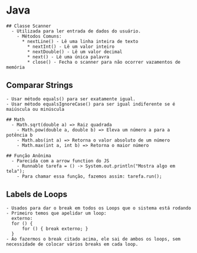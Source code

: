 # Java
  
	## Classe Scanner
	  - Utilizada para ler entrada de dados do usuário.
		- Métodos Comuns:
		  * nextLine() - Lê uma linha inteira de texto
			* nextInt() - Lê um valor inteiro
			* nextDouble() - Lê um valor decimal
			* next() - Lê uma única palavra
			* close() - Fecha o scanner para não ocorrer vazamentos de memória
	
  ## Comparar Strings
    - Usar método equals() para ser exatamente igual.
    - Usar método equalsIgnoreCase() para ser igual indiferente se é maiúscula ou minúscula
		
	## Math
	  - Math.sqrt(double a) => Raiz quadrada
		- Math.pow(double a, double b) => Eleva um número a para a potência b
		- Math.abs(int a) => Retorna o valor absoluto de um número
		- Math.max(int a, int b) => Retorna o maior número
		
	## Função Anônima
	  - Parecida com a arrow function do JS
		- Runnable tarefa = () -> System.out.println("Mostra algo em tela");
		- Para chamar essa função, fazemos assim: tarefa.run();
    
  ## Labels de Loops
    - Usados para dar o break em todos os Loops que o sistema está rodando
    - Primeiro temos que apelidar um loop:
      externo:
      for () { 
          for () { break externo; }
      }
    - Ao fazermos o break citado acima, ele sai de ambos os loops, sem necessidade de colocar vários breaks em cada loop.
